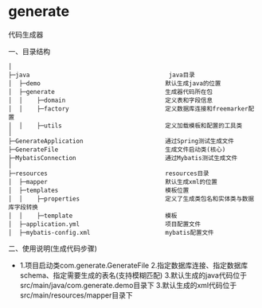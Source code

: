 # generate
代码生成器
   
一、目录结构

    │
    ├─java                                       java目录
    │  ├─demo                                   默认生成java的位置
    │  ├─generate                               生成器代码所在包
    │  │    ├─domain                            定义表和字段信息
    │  │    ├─factory                           定义数据库连接和freemarker配置
    │  │    ├─utils                             定义加载模板和配置的工具类
    │ 
    ├─GenerateApplication                       通过Spring测试生成文件
    ├─GenerateFile                              生成文件启动类(核心)
    ├─MybatisConnection                         通过Mybatis测试生成文件
    │  
    ├─resources                                 resources目录
    │  ├─mapper                                 默认生成xml的位置
    │  ├─templates                              模板位置
    │  │    ├─properties                        定义了生成类包名和实体类与数据库字段转换
    │  │    ├─template                          模板
    │  ├─application.yml                        项目配置文件
    │  ├─mybatis-config.xml                     mybatis配置文件
    
二、使用说明(生成代码步骤)
* 1.项目启动类com.generate.GenerateFile
  2.指定数据库连接、指定数据库schema、指定需要生成的表名(支持模糊匹配)
  3.默认生成的java代码位于src/main/java/com.generate.demo目录下
  3.默认生成的xml代码位于src/main/resources/mapper目录下